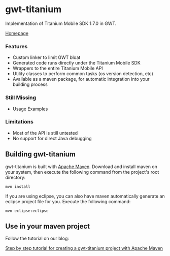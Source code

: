 # gwt-titanium

Implementation of Titanium Mobile SDK 1.7.0 in GWT.

[Homepage](http://www.iPhoneJava.org/ "The iPhoneJava Project Homepage")

### Features

 - Custom linker to limit GWT bloat
 - Generated code runs directly under the Titanium Mobile SDK
 - Wrappers to the entire Titanium Mobile API
 - Utility classes to perform common tasks (os version detection, etc)
 - Available as a maven package, for automatic integration into your building process
 
### Still Missing
 - Usage Examples 
 
### Limitations

 - Most of the API is still untested
 - No support for direct Java debugging

## Building gwt-titanium

gwt-titanium is built with [Apache Maven](http://maven.apache.org/ "Apache Maven"). Download
and install maven on your system, then execute the following command from the project's root
directory:

	mvn install

If you are using eclipse, you can also have maven automatically generate an eclipse project
file for you. Execute the following command:

	mvn eclipse:eclipse

## Use in your maven project

Follow the tutorial on our blog:

[Step by step tutorial for creating a gwt-titanium project with Apache Maven](http://www.iphonejava.org/2011/07/iphonejava-goes-with-maven/)

	